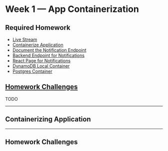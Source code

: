 # Week 1 — App Containerization

## Required Homework

- [Live Stream]()  
- [Containerize Application]()
- [Document the Notification Endpoint]()
- [Backend Endpoint for Notifications]()
- [React Page for Notifications]()
- [DynamoDB Local Container]()
- [Postgres Container]()

## [Homework Challenges](#homework-challenges-1)

TODO

---

## Containerizing Application

---

## Homework Challenges